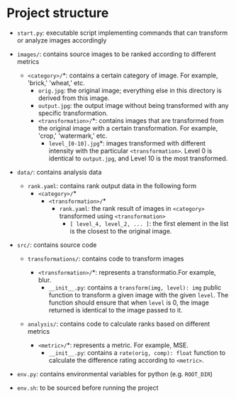 # Project structure

-   `start.py`: executable script implementing commands that can transform or
	analyze images accordingly

-   `images/`: contains source images to be ranked according to
	different metrics

	-   `<category>/`\*: contains a certain category of image. For
		example, 'brick,' 'wheat,' etc.
		-   `orig.jpg`: the original image; everything else in this directory is
			derived from this image.
		-   `output.jpg`: the output image without being transformed with any
			specific transformation.
		-   `<transformation>/`\*: contains images that are transformed
			from the original image with a certain transformation. For
			example, 'crop,' 'watermark,' etc.
			-   `level_[0-10].jpg`\*: images transformed with different
				intensity with the particular `<transformation>`. Level 0 is
				identical to `output.jpg`, and Level 10 is the most transformed.

-   `data/`: contains analysis data
	-   `rank.yaml`: contains rank output data in the following form
		- `<category>/`\*
			- `<transformation>/`\*
				- `rank.yaml`: the rank result of images in
				  `<category>` transformed using `<transformation>`
					- `[ level_4, level_2, ... ]`: the first element in
					  the list is the closest to the original image.

-   `src/`: contains source code

	-   `transformations/`: contains code to transform images
		-   `<transformation>/`\*: represents a transformatio.For
			example, blur.
			-   `__init__.py`: contains a `transform(img, level): img`
				public function to transform a given image with the given
				`level`. The function should ensure that when `level` is 0, the
				image returned is identical to the image passed to it.

	-   `analysis/`: contains code to calculate ranks based on different
		metrics

		-   `<metric>/`\*: represents a metric. For example, MSE.
			-   `__init__.py`: contains a `rate(orig, comp): float`
				function to calculate the difference rating according to
				`<metric>`.

-   `env.py`: contains environmental variables for python (e.g.
	`ROOT_DIR`)

-   `env.sh`: to be sourced before running the project
